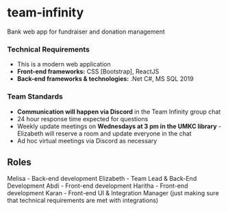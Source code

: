 # team-infinity
Bank web app for fundraiser and donation management


### Technical Requirements 

- This is a modern web application 
- **Front-end frameworks:** CSS [Bootstrap], ReactJS 
- **Back-end frameworks & technologies:** .Net C#, MS SQL 2019

### Team Standards 

- **Communication will happen via Discord** in the Team Infinity group chat 
- 24 hour response time expected for questions
- Weekly update meetings on **Wednesdays at 3 pm in the UMKC library** - Elizabeth will reserve a room and update everyone in the chat
- Ad hoc virtual meetings via Discord as necessary 

## Roles
Melisa - Back-end development
Elizabeth - Team Lead & Back-End Development
Abdi - Front-end development
Haritha - Front-end development 
Karan - Front-end UI & Integration Manager (just making sure that technical requirements are met with integrations) 
